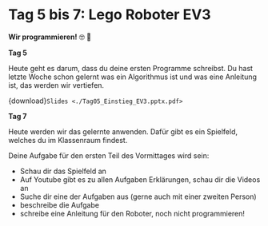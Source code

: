 # Tag 5 bis 7: Lego Roboter EV3

**Wir programmieren!** 🤓 📝

**Tag 5**

Heute geht es darum, dass du deine ersten Programme schreibst. Du hast letzte Woche schon gelernt was ein Algorithmus ist und was eine Anleitung ist, das werden wir vertiefen.

{download}`Slides <./Tag05_Einstieg_EV3.pptx.pdf>`

**Tag 7**

Heute werden wir das gelernte anwenden. Dafür gibt es ein Spielfeld, welches du im Klassenraum findest.

Deine Aufgabe für den ersten Teil des Vormittages wird sein:
* Schau dir das Spielfeld an
* Auf Youtube gibt es zu allen Aufgaben Erklärungen, schau dir die Videos an
* Suche dir eine der Aufgaben aus (gerne auch mit einer zweiten Person)
* beschreibe die Aufgabe
* schreibe eine Anleitung für den Roboter, noch nicht programmieren!

